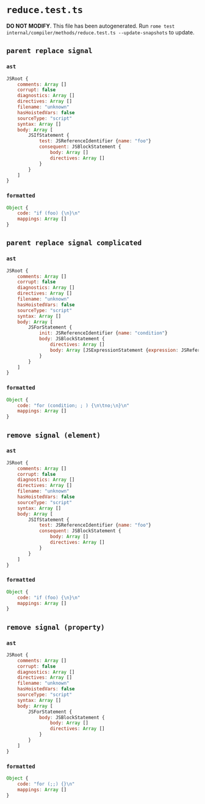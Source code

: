 # `reduce.test.ts`

**DO NOT MODIFY**. This file has been autogenerated. Run `rome test internal/compiler/methods/reduce.test.ts --update-snapshots` to update.

## `parent replace signal`

### `ast`

```javascript
JSRoot {
	comments: Array []
	corrupt: false
	diagnostics: Array []
	directives: Array []
	filename: "unknown"
	hasHoistedVars: false
	sourceType: "script"
	syntax: Array []
	body: Array [
		JSIfStatement {
			test: JSReferenceIdentifier {name: "foo"}
			consequent: JSBlockStatement {
				body: Array []
				directives: Array []
			}
		}
	]
}
```

### `formatted`

```javascript
Object {
	code: "if (foo) {\n}\n"
	mappings: Array []
}
```

## `parent replace signal complicated`

### `ast`

```javascript
JSRoot {
	comments: Array []
	corrupt: false
	diagnostics: Array []
	directives: Array []
	filename: "unknown"
	hasHoistedVars: false
	sourceType: "script"
	syntax: Array []
	body: Array [
		JSForStatement {
			init: JSReferenceIdentifier {name: "condition"}
			body: JSBlockStatement {
				directives: Array []
				body: Array [JSExpressionStatement {expression: JSReferenceIdentifier {name: "no"}}]
			}
		}
	]
}
```

### `formatted`

```javascript
Object {
	code: "for (condition; ; ) {\n\tno;\n}\n"
	mappings: Array []
}
```

## `remove signal (element)`

### `ast`

```javascript
JSRoot {
	comments: Array []
	corrupt: false
	diagnostics: Array []
	directives: Array []
	filename: "unknown"
	hasHoistedVars: false
	sourceType: "script"
	syntax: Array []
	body: Array [
		JSIfStatement {
			test: JSReferenceIdentifier {name: "foo"}
			consequent: JSBlockStatement {
				body: Array []
				directives: Array []
			}
		}
	]
}
```

### `formatted`

```javascript
Object {
	code: "if (foo) {\n}\n"
	mappings: Array []
}
```

## `remove signal (property)`

### `ast`

```javascript
JSRoot {
	comments: Array []
	corrupt: false
	diagnostics: Array []
	directives: Array []
	filename: "unknown"
	hasHoistedVars: false
	sourceType: "script"
	syntax: Array []
	body: Array [
		JSForStatement {
			body: JSBlockStatement {
				body: Array []
				directives: Array []
			}
		}
	]
}
```

### `formatted`

```javascript
Object {
	code: "for (;;) {}\n"
	mappings: Array []
}
```
